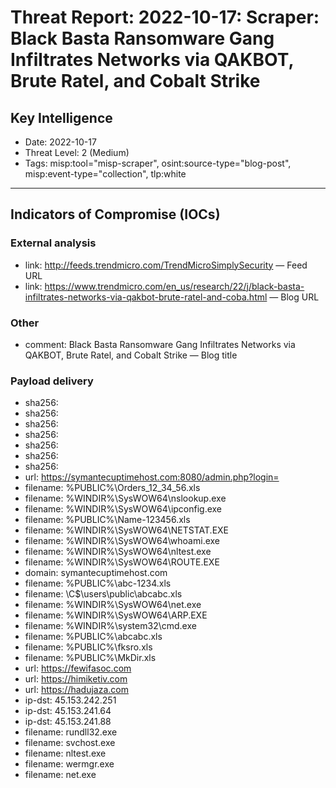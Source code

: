 # Threat Report: 2022-10-17: Scraper: Black Basta Ransomware Gang Infiltrates Networks via QAKBOT, Brute Ratel, and Cobalt Strike


## Key Intelligence
* Date: 2022-10-17
* Threat Level: 2 (Medium)
* Tags: misp:tool="misp-scraper", osint:source-type="blog-post", misp:event-type="collection", tlp:white

---

## Indicators of Compromise (IOCs)
### External analysis
* link: http://feeds.trendmicro.com/TrendMicroSimplySecurity — Feed URL
* link: https://www.trendmicro.com/en_us/research/22/j/black-basta-infiltrates-networks-via-qakbot-brute-ratel-and-coba.html — Blog URL

### Other
* comment: Black Basta Ransomware Gang Infiltrates Networks via QAKBOT, Brute Ratel, and Cobalt Strike — Blog title

### Payload delivery
* sha256: <sha256>
* sha256: <sha256>
* sha256: <sha256>
* sha256: <sha256>
* sha256: <sha256>
* sha256: <sha256>
* sha256: <sha256>
* url: https://symantecuptimehost.com:8080/admin.php?login=
* filename: %PUBLIC%\Orders\_12\_34\_56.xls
* filename: %WINDIR%\SysWOW64\nslookup.exe
* filename: %WINDIR%\SysWOW64\ipconfig.exe
* filename: %PUBLIC%\Name-123456.xls
* filename: %WINDIR%\SysWOW64\NETSTAT.EXE
* filename: %WINDIR%\SysWOW64\whoami.exe
* filename: %WINDIR%\SysWOW64\nltest.exe
* filename: %WINDIR%\SysWOW64\ROUTE.EXE
* domain: symantecuptimehost.com
* filename: %PUBLIC%\abc-1234.xls
* filename: \C$\users\public\abcabc.xls
* filename: %WINDIR%\SysWOW64\net.exe
* filename: %WINDIR%\SysWOW64\ARP.EXE
* filename: %WINDIR%\system32\cmd.exe
* filename: %PUBLIC%\abcabc.xls
* filename: %PUBLIC%\fksro.xls
* filename: %PUBLIC%\MkDir.xls
* url: https://fewifasoc.com
* url: https://himiketiv.com
* url: https://hadujaza.com
* ip-dst: 45.153.242.251
* ip-dst: 45.153.241.64
* ip-dst: 45.153.241.88
* filename: rundll32.exe
* filename: svchost.exe
* filename: nltest.exe
* filename: wermgr.exe
* filename: net.exe
